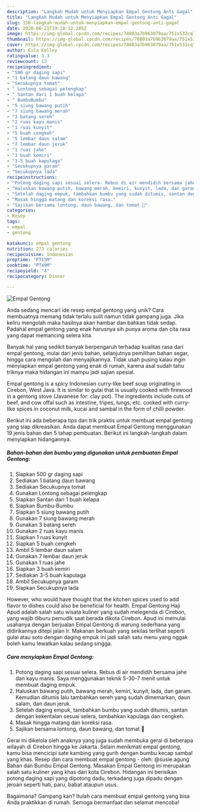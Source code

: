 ```yaml
---
description: "Langkah Mudah untuk Menyiapkan Empal Gentong Anti Gagal"
title: "Langkah Mudah untuk Menyiapkan Empal Gentong Anti Gagal"
slug: 150-langkah-mudah-untuk-menyiapkan-empal-gentong-anti-gagal
date: 2020-06-21T19:18:12.285Z
image: https://img-global.cpcdn.com/recipes/78803a7b963079aa/751x532cq70/empal-gentong-foto-resep-utama.jpg
thumbnail: https://img-global.cpcdn.com/recipes/78803a7b963079aa/751x532cq70/empal-gentong-foto-resep-utama.jpg
cover: https://img-global.cpcdn.com/recipes/78803a7b963079aa/751x532cq70/empal-gentong-foto-resep-utama.jpg
author: Eula Kelley
ratingvalue: 3.3
reviewcount: 13
recipeingredient:
- "500 gr daging sapi"
- "1 batang daun bawang"
- "Secukupnya tomat"
- " Lontong sebagai pelengkap"
- " Santan dari 1 buah kelapa"
- " BumbuBumbu"
- "5 siung bawang putih"
- "7 siung bawang merah"
- "3 batang sereh"
- "2 ruas kayu manis"
- "1 ruas kunyit"
- "5 buah cengkeh"
- "5 lembar daun salam"
- "7 lembar daun jeruk"
- "1 ruas jahe"
- "3 buah kemiri"
- "3-5 buah kapulaga"
- "Secukupnya garam"
- "Secukupnya lada"
recipeinstructions:
- "Potong daging sapi sesuai selera. Rebus di air mendidih bersama jahe dan kayu manis. Saya menggunakan teknik 5-30-7 menit untuk membuat daging empuk."
- "Haluskan bawang putih, bawang merah, kemiri, kunyit, lada, dan garam. Kemudian ditumis lalu tambahkan sereh yang sudah dimemarkan, daun salam, dan daun jeruk."
- "Setelah daging empuk, tambahkan bumbu yang sudah ditumis, santan dengan kekentalan sesuai selera, tambahkan kapulaga dan cengkeh."
- "Masak hingga matang dan koreksi rasa."
- "Sajikan bersama lontong, daun bawang, dan tomat 🙂"
categories:
- Resep
tags:
- empal
- gentong

katakunci: empal gentong 
nutrition: 273 calories
recipecuisine: Indonesian
preptime: "PT15M"
cooktime: "PT49M"
recipeyield: "4"
recipecategory: Dinner

---
```



![Empal Gentong](https://img-global.cpcdn.com/recipes/78803a7b963079aa/751x532cq70/empal-gentong-foto-resep-utama.jpg)

Anda sedang mencari ide resep empal gentong yang unik? Cara membuatnya memang tidak terlalu sulit namun tidak gampang juga. Jika keliru mengolah maka hasilnya akan hambar dan bahkan tidak sedap. Padahal empal gentong yang enak harusnya sih punya aroma dan cita rasa yang dapat memancing selera kita.

Banyak hal yang sedikit banyak berpengaruh terhadap kualitas rasa dari empal gentong, mulai dari jenis bahan, selanjutnya pemilihan bahan segar, hingga cara mengolah dan menyajikannya. Tidak usah pusing kalau ingin menyiapkan empal gentong yang enak di rumah, karena asal sudah tahu triknya maka hidangan ini mampu jadi sajian spesial.

Empal gentong is a spicy Indonesian curry-like beef soup originating in Cirebon, West Java. It is similar to gulai that is usually cooked with firewood in a gentong stove (Javanese for: clay pot). The ingredients include cuts of beef, and cow offal such as intestine, tripes, lungs, etc. cooked with curry-like spices in coconut milk, kucai and sambal in the form of chilli powder.


Berikut ini ada beberapa tips dan trik praktis untuk membuat empal gentong yang siap dikreasikan. Anda dapat membuat Empal Gentong menggunakan 19 jenis bahan dan 5 tahap pembuatan. Berikut ini langkah-langkah dalam menyiapkan hidangannya.

<!--inarticleads1-->

##### Bahan-bahan dan bumbu yang digunakan untuk pembuatan Empal Gentong:

1. Siapkan 500 gr daging sapi
1. Sediakan 1 batang daun bawang
1. Sediakan Secukupnya tomat
1. Gunakan  Lontong sebagai pelengkap
1. Siapkan  Santan dari 1 buah kelapa
1. Siapkan  Bumbu-Bumbu
1. Siapkan 5 siung bawang putih
1. Gunakan 7 siung bawang merah
1. Gunakan 3 batang sereh
1. Gunakan 2 ruas kayu manis
1. Siapkan 1 ruas kunyit
1. Siapkan 5 buah cengkeh
1. Ambil 5 lembar daun salam
1. Gunakan 7 lembar daun jeruk
1. Gunakan 1 ruas jahe
1. Siapkan 3 buah kemiri
1. Sediakan 3-5 buah kapulaga
1. Ambil Secukupnya garam
1. Siapkan Secukupnya lada


However, who would have thought that the kitchen spices used to add flavor to dishes could also be beneficial for health. Empal Gentong Haji Apud adalah salah satu wisata kuliner yang sudah melegenda di Cirebon, yang wajib diburu pemudik saat berada dikota Cirebon. Apud ini memulai usahanya dengan berjualan Empal Gentong di warung sederhana yang didirikannya ditepi jalan Ir. Makanan berkuah yang sekilas terlihat seperti gulai atau soto dengan daging empuk ini jadi salah satu menu yang nggak boleh kamu lewatkan kalau sedang singga. 

<!--inarticleads2-->

##### Cara menyiapkan Empal Gentong:

1. Potong daging sapi sesuai selera. Rebus di air mendidih bersama jahe dan kayu manis. Saya menggunakan teknik 5-30-7 menit untuk membuat daging empuk.
1. Haluskan bawang putih, bawang merah, kemiri, kunyit, lada, dan garam. Kemudian ditumis lalu tambahkan sereh yang sudah dimemarkan, daun salam, dan daun jeruk.
1. Setelah daging empuk, tambahkan bumbu yang sudah ditumis, santan dengan kekentalan sesuai selera, tambahkan kapulaga dan cengkeh.
1. Masak hingga matang dan koreksi rasa.
1. Sajikan bersama lontong, daun bawang, dan tomat 🙂


Gerai ini dikelola oleh anaknya yang juga sudah membuka gerai di beberapa wilayah di Cirebon hingga ke Jakarta. Selain menikmati empal gentong, kamu bisa mencicipi sate kambing yang gurih dengan bumbu kecap sambal yang khas. Resep dan cara membuat empal gentong - oleh: @susie.agung Bahan dan Bumbu Empal Gentong. Masakan Empal Gentong ini merupakan salah satu kuliner yang khas dari kota Cirebon. Hidangan ini berisikan potong daging sapi yang dipotong dadu, terkadang juga dipadu dengan jeroan seperti hati, paru, babat ataupun usus. 

Bagaimana? Gampang kan? Itulah cara membuat empal gentong yang bisa Anda praktikkan di rumah. Semoga bermanfaat dan selamat mencoba!
